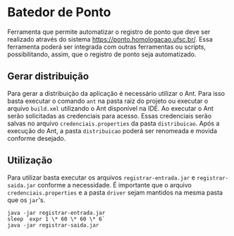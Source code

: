 # Batedor de Ponto

Ferramenta que permite automatizar o registro de ponto que deve ser realizado através do sistema https://ponto.homologacao.ufsc.br/. Essa ferramenta poderá ser integrada com outras ferramentas ou scripts, possibilitando, assim, que o registro de ponto seja automatizado.

## Gerar distribuição

Para gerar a distribuição da aplicação é necessário utilizar o Ant. Para isso basta executar o comando `ant` na pasta raiz do projeto ou executar o arquivo `build.xml` utilizando o Ant disponível na IDE. Ao executar o Ant serão solicitadas as credenciais para acesso. Essas credenciais serão salvas no arquivo `credenciais.properties` da pasta `distribuicao`. Após a execução do Ant, a pasta `distribuicao` poderá ser renomeada e movida conforme desejado.

## Utilização

Para utilizar basta executar os arquivos `registrar-entrada.jar` e `registrar-saida.jar` conforme a necessidade. É importante que o arquivo `credenciais.properties` e a pasta `driver` sejam mantidos na mesma pasta que os `jar`'s.

```
java -jar registrar-entrada.jar
sleep `expr 1 \* 60 \* 60 \* 6`
java -jar registrar-saida.jar
```
